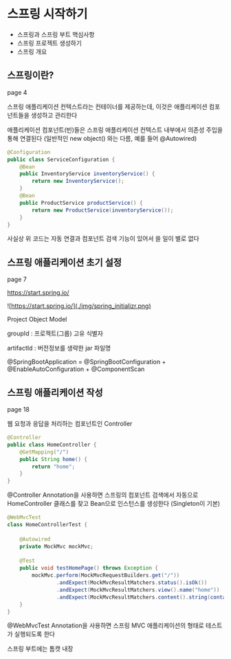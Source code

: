 # 스프링 시작하기

- 스프링과 스프링 부트 핵심사항
- 스프링 프로젝트 생성하기
- 스프링 개요

## 스프링이란?

page 4

스프링 애플리케이션 컨텍스트라는 컨테이너를 제공하는데, 이것은 애플리케이션 컴포넌트들을 생성하고 관리한다

애플리케이션 컴포넌트(빈)들은 스프링 애플리케이션 컨텍스트 내부에서 의존성 주입을 통해 연결된다 (일반적인 new object() 와는 다름, 예를 들어 @Autowired)

```java
@Configuration
public class ServiceConfiguration {
    @Bean
    public InventoryService inventoryService() {
        return new InventoryService();
    }
    @Bean
    public ProductService productService() {
        return new ProductService(inventoryService());
    }
}
```

사실상 위 코드는 자동 연결과 컴포넌트 검색 기능이 있어서 쓸 일이 별로 없다


## 스프링 애플리케이션 초기 설정

page 7

https://start.spring.io/

![https://start.spring.io/](./img/spring_initializr.png)

Project Object Model

groupId : 프로젝트(그룹) 고유 식별자

artifactId : 버전정보를 생략한 jar 파일명

@SpringBootApplication = @SpringBootConfiguration + @EnableAutoConfiguration + @ComponentScan

## 스프링 애플리케이션 작성

page 18

웹 요청과 응답을 처리하는 컴포넌트인 Controller

```java
@Controller
public class HomeController {
    @GetMapping("/")
    public String home() {
        return "home";
    }
}
```

@Controller Annotation을 사용하면 스프링의 컴포넌트 검색에서 자동으로 HomeController 클래스를 찾고 Bean으로 인스턴스를 생성한다 (Singleton이 기본)

```java
@WebMvcTest
class HomeControllerTest {

    @Autowired
    private MockMvc mockMvc;

    @Test
    public void testHomePage() throws Exception {
        mockMvc.perform(MockMvcRequestBuilders.get("/"))
                .andExpect(MockMvcResultMatchers.status().isOk())
                .andExpect(MockMvcResultMatchers.view().name("home"))
                .andExpect(MockMvcResultMatchers.content().string(containsString("Welcome to...")));
    }
}
```

@WebMvcTest Annotation을 사용하면 스프링 MVC 애플리케이션의 형태로 테스트가 실행되도록 한다

스프링 부트에는 톰캣 내장

